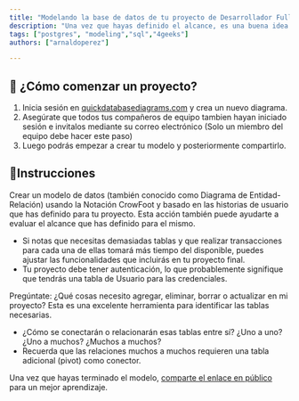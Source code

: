 ```yaml
---
title: "Modelando la base de datos de tu proyecto de Desarrollador Fullstack"
description: "Una vez que hayas definido el alcance, es una buena idea generar el modelo de la base datos antes de empezar a codear. Esto te ayudará a agilizar el desarrollo de tu proyecto"
tags: ["postgres", "modeling","sql","4geeks"]
authors: ["arnaldoperez"]

---
```


<onlyfor saas="true" withBanner="false">

## 🌱 ¿Cómo comenzar un proyecto?

1. Inicia sesión en [quickdatabasediagrams.com](https://app.quickdatabasediagrams.com) y crea un nuevo diagrama.
2. Asegúrate que todos tus compañeros de equipo tambien hayan iniciado sesión e invitalos mediante su correo electrónico (Solo un miembro del equipo debe hacer este paso)
3. Luego podrás empezar a crear tu modelo y posteriormente compartirlo.

</onlyfor>

## 📝Instrucciones

Crear un modelo de datos (también conocido como Diagrama de Entidad-Relación) usando la Notación CrowFoot y basado en las historias de usuario que has definido para tu proyecto. Esta acción también puede ayudarte a evaluar el alcance que has definido para el mismo.

- Si notas que necesitas demasiadas tablas y que realizar transacciones para cada una de ellas tomará más tiempo del disponible, puedes ajustar las funcionalidades que incluirás en tu proyecto final.
- Tu proyecto debe tener autenticación, lo que probablemente signifique que tendrás una tabla de Usuario para las credenciales.
  
Pregúntate: ¿Qué cosas necesito agregar, eliminar, borrar o actualizar en mi proyecto? Esta es una excelente herramienta para identificar las tablas necesarias.

- ¿Cómo se conectarán o relacionarán esas tablas entre sí? ¿Uno a uno? ¿Uno a muchos? ¿Muchos a muchos?
- Recuerda que las relaciones muchos a muchos requieren una tabla adicional (pivot) como conector.

Una vez que hayas terminado el modelo, [comparte el enlace en público](https://4geeks.com/es/lesson/aprender-en-publico) para un mejor aprendizaje.
